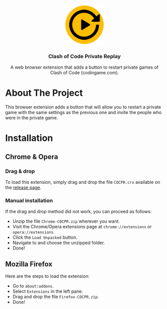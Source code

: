 <p align="center">
  <a href="/">
    <img src="assets/images/icon-128.png" alt="Logo">
  </a>
  <h3 align="center">Clash of Code Private Replay</h3>

  <p align="center">
    A web browser extension that adds a button to restart private games of Clash of Code (codingame.com).
  </p>
</p>

<!-- ABOUT THE PROJECT -->

# About The Project
This browser extension adds a button that will allow you to restart a private game with the same settings as the previous one and invite the people who were in the private game.

# Installation 
## Chrome & Opera 
### Drag & drop
To load this extension, simply drag and drop the file `COCPR.crx` available on the [release page](https://github.com/arthur-pte/Clash-of-Code-Private-Replay/releases/).

### Manual installation
If the drag and drop method did not work, you can proceed as follows:
- Unzip the file `Chrome-COCPR.zip` wherever you want.
- Visit the Chrome/Opera extensions page at `chrome://extensions` or `opera://extensions`.
- Click the `Load Unpacked` button. 
- Navigate to and choose the unzipped folder.
- Done!

## Mozilla Firefox
Here are the steps to load the extension: 
- Go to `about:addons`. 
- Select `Extensions` in the left pane.
- Drag and drop the file `Firefox-COCPR.zip`.
- Done!
